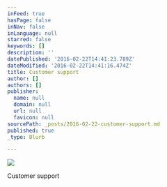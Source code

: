 ```yaml
---
inFeed: true
hasPage: false
inNav: false
inLanguage: null
starred: false
keywords: []
description: ''
datePublished: '2016-02-22T14:41:23.789Z'
dateModified: '2016-02-22T14:41:16.474Z'
title: Customer support
author: []
authors: []
publisher:
  name: null
  domain: null
  url: null
  favicon: null
sourcePath: _posts/2016-02-22-customer-support.md
published: true
_type: Blurb

---
```

![](https://the-grid-user-content.s3-us-west-2.amazonaws.com/4e8f5991-06dc-446d-b52e-11e1602f1435.png)

Customer support